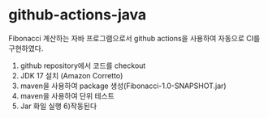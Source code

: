 # github-actions-java

Fibonacci 계산하는 자바 프로그램으로서 github actions을 사용하여 자동으로 CI를 구현하였다.
1) github repository에서 코드를 checkout
2) JDK 17 설치 (Amazon Corretto)
3) maven을 사용하여 package 생성(Fibonacci-1.0-SNAPSHOT.jar)
4) maven을 사용하여 단위 테스트
5) Jar 화일 실행
6)작동된다
